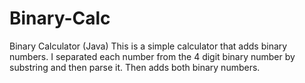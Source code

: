 # Binary-Calc
Binary Calculator (Java)
This is a simple calculator that adds binary numbers. I separated each number from the 4 digit binary number by substring and then parse it. Then adds both binary numbers.
